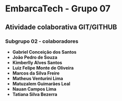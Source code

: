 # EmbarcaTech - Grupo 07

## Atividade colaborativa GIT/GITHUB

### Subgrupo 02 - colaboradores

 - **Gabriel Conceição dos Santos**
 - **João Pedro de Souza**
 - **Kimberlly Alves Santos**
 - **Luiz Felipe Monte de Oliveira**
 - **Marcos da Silva Freire**
 - **Matheus Venturini Lima**
 - **Matuzalem Guimarães Leal**
 - **Nauan Campos Lima**
 - **Tatiana Silva Bezerra**

